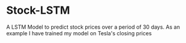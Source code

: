# Stock-LSTM
A LSTM Model to predict stock prices over a period of 30 days.
As an example I have trained my model on Tesla's closing prices 
